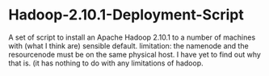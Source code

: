 # Hadoop-2.10.1-Deployment-Script
A set of script to install an Apache Hadoop 2.10.1 to a number of machines with (what I think are) sensible default.
limitation: the namenode and the resourcenode must be on the same physical host.  I have yet to find out why that is.  (it has nothing to do with any limitations of hadoop.
